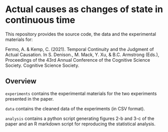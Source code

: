 # Actual causes as changes of state in continuous time

This repository provides the source code, the data and the experimental materials for: 

Fermo, A. & Kemp, C. (2021). Temporal Continuity and the Judgment of Actual Causation. In S. Denison., M. Mack, Y. Xu, & B.C. Armstrong (Eds.), Proceedings of the 43rd Annual Conference of the Cognitive Science Society. Cognitive Science Society. 

## Overview

`experiments` contains the experimental materials for the two experiments presented in the paper.

`data` contains the cleaned data of the experiments (in CSV format). 

`analysis` contains a python script generating figures 2-b and 3-c of the paper and an R markdown script for reproducing the statistical analysis.
